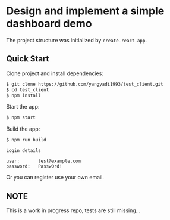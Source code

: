 # Design and implement a simple dashboard demo
The project structure was initialized by `create-react-app`.

## Quick Start

Clone project and install dependencies:
```bash
$ git clone https://github.com/yangyadi1993/test_client.git
$ cd test_client
$ npm install
```

Start the app:
```bash
$ npm start
```

Build the app:
```bash
$ npm run build
```

```
Login details

user:       test@example.com
password:   Passw0rd!
```

Or you can register use your own email.

## NOTE
This is a work in progress repo, tests are still missing...

